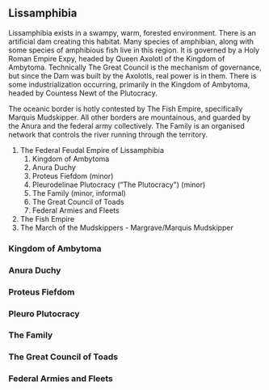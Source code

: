## Lissamphibia
Lissamphibia exists in a swampy, warm, forested environment. There is an artificial dam creating this habitat. Many species of amphibian, along with some species of amphibious fish live in this region. It is governed by a Holy Roman Empire Expy, headed by Queen Axolotl of the Kingdom of Ambytoma. Technically The Great Council is the mechanism of governance, but since the Dam was built by the Axolotls, real power is in them. There is some industrialization occurring, primarily in the Kingdom of Ambytoma, headed by Countess Newt of the Plutocracy.

The oceanic border is hotly contested by The Fish Empire, specifically Marquis Mudskipper. All other borders are mountainous, and guarded by the Anura and the federal army collectively. The Family is an organised network that controls the river running through the territory.  

1. The Federal Feudal Empire of Lissamphibia
	1. Kingdom of Ambytoma
	2. Anura Duchy
	3. Proteus Fiefdom (minor)
	4. Pleurodelinae Plutocracy (“The Plutocracy") (minor)
	5. The Family (minor, informal)
	6. The Great Council of Toads
	7. Federal Armies and Fleets
2. The Fish Empire
3. The March of the Mudskippers - Margrave/Marquis Mudskipper  
### Kingdom of Ambytoma

### Anura Duchy

### Proteus Fiefdom

### Pleuro Plutocracy

### The Family

### The Great Council of Toads

### Federal Armies and Fleets